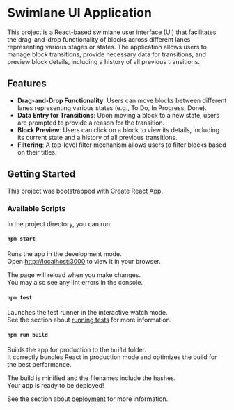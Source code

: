 # Swimlane UI Application

This project is a React-based swimlane user interface (UI) that facilitates the drag-and-drop functionality of blocks across different lanes representing various stages or states. The application allows users to manage block transitions, provide necessary data for transitions, and preview block details, including a history of all previous transitions.

## Features

- **Drag-and-Drop Functionality**: Users can move blocks between different lanes representing various states (e.g., To Do, In Progress, Done).
- **Data Entry for Transitions**: Upon moving a block to a new state, users are prompted to provide a reason for the transition.
- **Block Preview**: Users can click on a block to view its details, including its current state and a history of all previous transitions.
- **Filtering**: A top-level filter mechanism allows users to filter blocks based on their titles.

## Getting Started

This project was bootstrapped with [Create React App](https://github.com/facebook/create-react-app).

### Available Scripts

In the project directory, you can run:

#### `npm start`

Runs the app in the development mode.\
Open [http://localhost:3000](http://localhost:3000) to view it in your browser.

The page will reload when you make changes.\
You may also see any lint errors in the console.

#### `npm test`

Launches the test runner in the interactive watch mode.\
See the section about [running tests](https://facebook.github.io/create-react-app/docs/running-tests) for more information.

#### `npm run build`

Builds the app for production to the `build` folder.\
It correctly bundles React in production mode and optimizes the build for the best performance.

The build is minified and the filenames include the hashes.\
Your app is ready to be deployed!

See the section about [deployment](https://facebook.github.io/create-react-app/docs/deployment) for more information.
